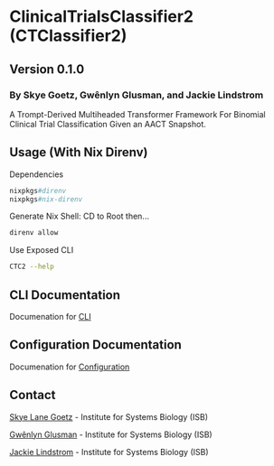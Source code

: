 # ClinicalTrialsClassifier2 (CTClassifier2)

## Version 0.1.0

### By Skye Goetz, Gwênlyn Glusman, and Jackie Lindstrom

A Trompt-Derived Multiheaded Transformer Framework For Binomial Clinical Trial Classification Given an AACT Snapshot.

## Usage (With Nix Direnv)

Dependencies
```nix
nixpkgs#direnv
nixpkgs#nix-direnv
```

Generate Nix Shell: CD to Root then...
```bash
direnv allow
```

Use Exposed CLI
```bash
CTC2 --help
```

## CLI Documentation

Documenation for [CLI](./docs/cli.md)

## Configuration Documentation

Documenation for [Configuration](./docs/snapshot.md)

## Contact
[Skye Lane Goetz](skye.lane.goetz@gmail.com) - Institute for Systems Biology (ISB)

[Gwênlyn Glusman](gglusman@isbscience.org) - Institute for Systems Biology (ISB)

[Jackie Lindstrom](jlindstr@isbscience.org) -  Institute for Systems Biology (ISB)
